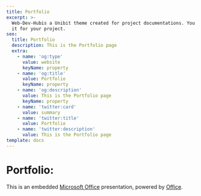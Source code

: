 ```yaml
---
title: Portfolio
excerpt: >-
  Web-Dev-Hubis a Unibit theme created for project documentations. You can use
  it for your project.
seo:
  title: Portfolio
  description: This is the Portfolio page
  extra:
    - name: 'og:type'
      value: website
      keyName: property
    - name: 'og:title'
      value: Portfolio
      keyName: property
    - name: 'og:description'
      value: This is the Portfolio page
      keyName: property
    - name: 'twitter:card'
      value: summary
    - name: 'twitter:title'
      value: Portfolio
    - name: 'twitter:description'
      value: This is the Portfolio page
template: docs
---
```


# Portfolio:

This is an embedded [Microsoft Office](https://office.com) presentation, powered by [Office](https://office.com/webapps).

